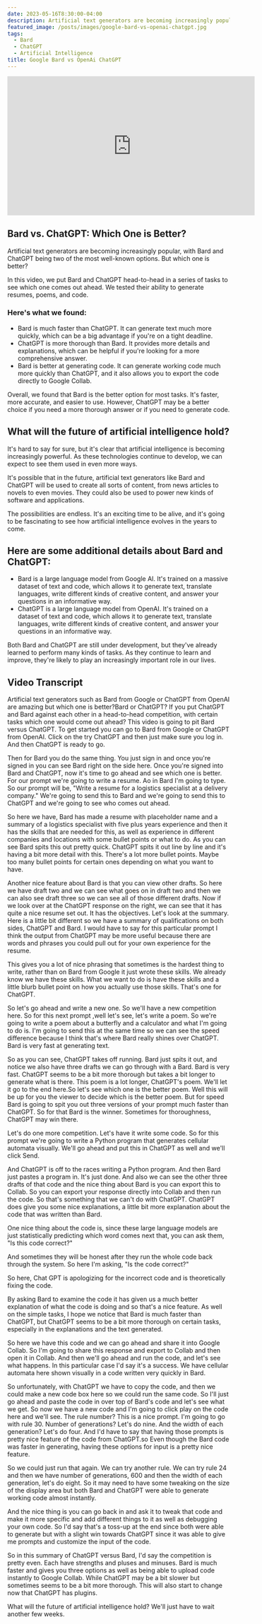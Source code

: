 ```yaml
---
date: 2023-05-16T8:30:00-04:00
description: Artificial text generators are becoming increasingly popular, with Bard and ChatGPT being two of the most well-known options. But which one is better?
featured_image: /posts/images/google-bard-vs-openai-chatgpt.jpg
tags:
  - Bard
  - ChatGPT
  - Artificial Intelligence
title: Google Bard vs OpenAi ChatGPT
---
```


<div class="iframe-16-9-container">
<iframe class="youTubeIframe" width="560" height="315" src="https://www.youtube.com/embed/6mDcSsXEQE0?rel=0" title="YouTube video player" frameborder="0" allow="accelerometer; autoplay; clipboard-write; encrypted-media; gyroscope; picture-in-picture; web-share" allowfullscreen></iframe>
</div>

## Bard vs. ChatGPT: Which One is Better?

Artificial text generators are becoming increasingly popular, with Bard and ChatGPT being two of the most well-known options. But which one is better?

In this video, we put Bard and ChatGPT head-to-head in a series of tasks to see which one comes out ahead. We tested their ability to generate resumes, poems, and code.

### Here's what we found:

- Bard is much faster than ChatGPT. It can generate text much more quickly, which can be a big advantage if you're on a tight deadline.
- ChatGPT is more thorough than Bard. It provides more details and explanations, which can be helpful if you're looking for a more comprehensive answer.
- Bard is better at generating code. It can generate working code much more quickly than ChatGPT, and it also allows you to export the code directly to Google Collab.

Overall, we found that Bard is the better option for most tasks. It's faster, more accurate, and easier to use. However, ChatGPT may be a better choice if you need a more thorough answer or if you need to generate code.

## What will the future of artificial intelligence hold?

It's hard to say for sure, but it's clear that artificial intelligence is becoming increasingly powerful. As these technologies continue to develop, we can expect to see them used in even more ways.

It's possible that in the future, artificial text generators like Bard and ChatGPT will be used to create all sorts of content, from news articles to novels to even movies. They could also be used to power new kinds of software and applications.

The possibilities are endless. It's an exciting time to be alive, and it's going to be fascinating to see how artificial intelligence evolves in the years to come.

## Here are some additional details about Bard and ChatGPT:

- Bard is a large language model from Google AI. It's trained on a massive dataset of text and code, which allows it to generate text, translate languages, write different kinds of creative content, and answer your questions in an informative way.
- ChatGPT is a large language model from OpenAI. It's trained on a dataset of text and code, which allows it to generate text, translate languages, write different kinds of creative content, and answer your questions in an informative way.

Both Bard and ChatGPT are still under development, but they've already learned to perform many kinds of tasks. As they continue to learn and improve, they're likely to play an increasingly important role in our lives.

## Video Transcript

Artificial text generators such as Bard from Google or ChatGPT from OpenAI are amazing but which one is better?Bard or ChatGPT? If you put ChatGPT and Bard against each other in a head-to-head competition, with certain tasks which one would come out ahead? This video is going to pit Bard versus ChatGPT. To get started you can go to Bard from Google or ChatGPT from OpenAI. Click on the try ChatGPT and then just make sure you log in. And then ChatGPT is ready to go.

Then for Bard you do the same thing. You just sign in and once you're signed in you can see Bard right on the side here. Once you're signed into Bard and ChatGPT, now it's time to go ahead and see which one is better. For our prompt we're going to write a resume. Ao in Bard I'm going to type. So our prompt will be, "Write a resume for a logistics specialist at a delivery company." We're going to send this to Bard and we're going to send this to ChatGPT and we're going to see who comes out ahead.

So here we have, Bard has made a resume with placeholder name and a summary of a logistics specialist with five plus years experience and then it has the skills that are needed for this, as well as experience in different companies and locations with some bullet points or what to do. As you can see Bard spits this out pretty quick. ChatGPT spits it out line by line and it's having a bit more detail with this. There's a lot more bullet points. Maybe too many bullet points for certain ones depending on what you want to have.

Another nice feature about Bard is that you can view other drafts. So here we have draft two and we can see what goes on in draft two and then we can also see draft three so we can see all of those different drafts. Now if we look over at the ChatGPT response on the right, we can see that it has quite a nice resume set out. It has the objectives. Let's look at the summary. Here is a little bit different so we have a summary of qualifications on both sides, ChatGPT and Bard. I would have to say for this particular prompt I think the output from ChatGPT may be more useful because there are words and phrases you could pull out for your own experience for the resume.

This gives you a lot of nice phrasing that sometimes is the hardest thing to write, rather than on Bard from Google it just wrote these skills. We already know we have these skills. What we want to do is have these skills and a little blurb bullet point on how you actually use those skills. That's one for ChatGPT.

So let's go ahead and write a new one. So we'll have a new competition here. So for this next prompt ,well let's see, let's write a poem. So we're going to write a poem about a butterfly and a calculator and what I'm going to do is. I'm going to send this at the same time so we can see the speed difference because I think that's where Bard really shines over ChatGPT. Bard is very fast at generating text.

So as you can see, ChatGPT takes off running. Bard just spits it out, and notice we also have three drafts we can go through with a Bard. Bard is very fast. ChatGPT seems to be a bit more thorough but takes a bit longer to generate what is there. This poem is a lot longer, ChatGPT's poem. We'll let it go to the end here.So let's see which one is the better poem. Well this will be up for you the viewer to decide which is the better poem. But for speed Bard is going to spit you out three versions of your prompt much faster than ChatGPT. So for that Bard is the winner. Sometimes for thoroughness, ChatGPT may win there.

Let's do one more competition. Let's have it write some code. So for this prompt we're going to write a Python program that generates cellular automata visually. We'll go ahead and put this in ChatGPT as well and we'll click Send.

And ChatGPT is off to the races writing a Python program. And then Bard just pastes a program in. It's just done. And also we can see the other three drafts of that code and the nice thing about Bard is you can export this to Collab. So you can export your response directly into Collab and then run the code. So that's something that we can't do with ChatGPT. ChatGPT does give you some nice explanations, a little bit more explanation about the code that was written than Bard.

One nice thing about the code is, since these large language models are just statistically predicting which word comes next that, you can ask them, "Is this code correct?"

And sometimes they will be honest after they run the whole code back through the system. So here I'm asking, "Is the code correct?"

So here, Chat GPT is apologizing for the incorrect code and is theoretically fixing the code.

By asking Bard to examine the code it has given us a much better explanation of what the code is doing and so that's a nice feature. As well on the simple tasks, I hope we notice that Bard is much faster than ChatGPT, but ChatGPT seems to be a bit more thorough on certain tasks, especially in the explanations and the text generated.

So here we have this code and we can go ahead and share it into Google Collab. So I'm going to share this response and export to Collab and then open it in Collab. And then we'll go ahead and run the code, and let's see what happens. In this particular case I'd say it's a success. We have cellular automata here shown visually in a code written very quickly in Bard.

So unfortunately, with ChatGPT we have to copy the code, and then we could make a new code box here so we could run the same code. So I'll just go ahead and paste the code in over top of Bard's code and let's see what we get. So now we have a new code and I'm going to click play on the code here and we'll see. The rule number? This is a nice prompt. I'm going to go with rule 30. Number of generations? Let's do nine. And the width of each generation? Let's do four. And I'd have to say that having those prompts is pretty nice feature of the code from ChatGPT.so Even though the Bard code was faster in generating, having these options for input is a pretty nice feature.

So we could just run that again. We can try another rule. We can try rule 24 and then we have number of generations, 600 and then the width of each generation, let's do eight. So it may need to have some tweaking on the size of the display area but both Bard and ChatGPT were able to generate working code almost instantly.

And the nice thing is you can go back in and ask it to tweak that code and make it more specific and add different things to it as well as debugging your own code. So I'd say that's a toss-up at the end since both were able to generate but with a slight win towards ChatGPT since it was able to give me prompts and customize the input of the code.

So in this summary of ChatGPT versus Bard, I'd say the competition is pretty even. Each have strengths and pluses and minuses. Bard is much faster and gives you three options as well as being able to upload code instantly to Google Collab. While ChatGPT may be a bit slower but sometimes seems to be a bit more thorough. This will also start to change now that ChatGPT has plugins.

What will the future of artificial intelligence hold? We'll just have to wait another few weeks.
